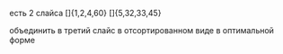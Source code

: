 есть 2 слайса
[]{1,2,4,60}
[]{5,32,33,45}

объединить в третий слайс в отсортированном виде
в оптимальной форме
